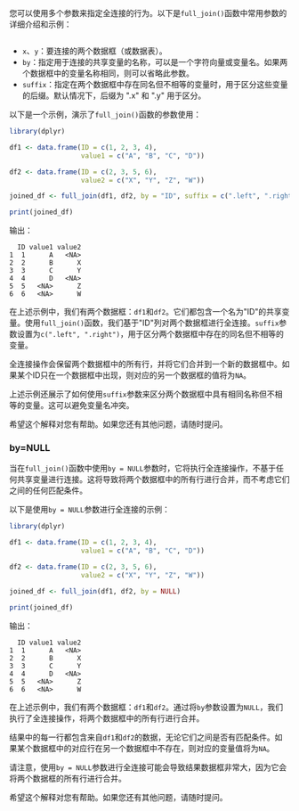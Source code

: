 您可以使用多个参数来指定全连接的行为。以下是`full_join()`函数中常用参数的详细介绍和示例：
```R

```
- `x`、`y`：要连接的两个数据框（或数据表）。
- `by`：指定用于连接的共享变量的名称，可以是一个字符向量或变量名。如果两个数据框中的变量名称相同，则可以省略此参数。
- `suffix`：指定在两个数据框中存在同名但不相等的变量时，用于区分这些变量的后缀。默认情况下，后缀为 ".x" 和 ".y" 用于区分。

以下是一个示例，演示了`full_join()`函数的参数使用：

```R
library(dplyr)

df1 <- data.frame(ID = c(1, 2, 3, 4),
                  value1 = c("A", "B", "C", "D"))

df2 <- data.frame(ID = c(2, 3, 5, 6),
                  value2 = c("X", "Y", "Z", "W"))

joined_df <- full_join(df1, df2, by = "ID", suffix = c(".left", ".right"))

print(joined_df)
```

输出：

```
  ID value1 value2
1  1      A   <NA>
2  2      B      X
3  3      C      Y
4  4      D   <NA>
5  5   <NA>      Z
6  6   <NA>      W
```

在上述示例中，我们有两个数据框：`df1`和`df2`。它们都包含一个名为"ID"的共享变量。使用`full_join()`函数，我们基于"ID"列对两个数据框进行全连接。`suffix`参数设置为`c(".left", ".right")`，用于区分两个数据框中存在的同名但不相等的变量。

全连接操作会保留两个数据框中的所有行，并将它们合并到一个新的数据框中。如果某个ID只在一个数据框中出现，则对应的另一个数据框的值将为`NA`。

上述示例还展示了如何使用`suffix`参数来区分两个数据框中具有相同名称但不相等的变量。这可以避免变量名冲突。

希望这个解释对您有帮助。如果您还有其他问题，请随时提问。


### by=NULL
当在`full_join()`函数中使用`by = NULL`参数时，它将执行全连接操作，不基于任何共享变量进行连接。这将导致将两个数据框中的所有行进行合并，而不考虑它们之间的任何匹配条件。

以下是使用`by = NULL`参数进行全连接的示例：

```R
library(dplyr)

df1 <- data.frame(ID = c(1, 2, 3, 4),
                  value1 = c("A", "B", "C", "D"))

df2 <- data.frame(ID = c(2, 3, 5, 6),
                  value2 = c("X", "Y", "Z", "W"))

joined_df <- full_join(df1, df2, by = NULL)

print(joined_df)
```

输出：

```
  ID value1 value2
1  1      A   <NA>
2  2      B      X
3  3      C      Y
4  4      D   <NA>
5  5   <NA>      Z
6  6   <NA>      W
```

在上述示例中，我们有两个数据框：`df1`和`df2`。通过将`by`参数设置为`NULL`，我们执行了全连接操作，将两个数据框中的所有行进行合并。

结果中的每一行都包含来自`df1`和`df2`的数据，无论它们之间是否有匹配条件。如果某个数据框中的对应行在另一个数据框中不存在，则对应的变量值将为`NA`。

请注意，使用`by = NULL`参数进行全连接可能会导致结果数据框非常大，因为它会将两个数据框的所有行进行合并。

希望这个解释对您有帮助。如果您还有其他问题，请随时提问。